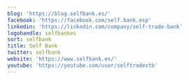 ```yaml
---
blog: 'https://blog.selfbank.es/'
facebook: 'https://facebook.com/self.bank.esp'
linkedin: 'https://linkedin.com/company/self-trade-bank'
logohandle: selfbankes
sort: selfbank
title: Self Bank
twitter: selfbank
website: 'https://www.selfbank.es/'
youtube: 'https://youtube.com/user/selftradestb'
---
```


